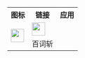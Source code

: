 <table>
    <tr> <th>   图标     </th> <th>  链接  </th> <th>     应用 </th>
    <tr>
        <td rowspan="14"><strong><a href="https://www.nsloon.com/openloon/import?plugin=https://gist.githubusercontent.com/IC58G/71ce2555c90717c71882bc4f9f233320/raw/Unlock-R.plugin"> <img src="https://raw.githubusercontent.com/fmz200/wool_scripts/main/icons/lige47/spotify(green).png" width="30"></img> </a></strong></td>
    <tr>
      <td ><a href="https://www.nsloon.com/openloon/import?plugin=https://gist.githubusercontent.com/IC58G/770ac896f0b0ec89cdb9b91ccd8cf426/raw/bcz.plugin"><em><img src="https://gitlab.com/lodepuly/iconlibrary/-/raw/main/App_icon/120px/Loon.png" width="30"></img>
</em></a></td>
    </tr>   </td> <td > 百词斩 </td>


